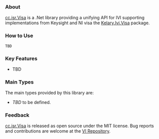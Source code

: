 ### About

[cc.isr.Visa] is a .Net library providing a unifying API for IVI supporting implementations from Keysight and NI visa the [Kelary.Ivi.Visa] package.

### How to Use

```
TBD
```

### Key Features

* TBD

### Main Types

The main types provided by this library are:

* _TBD_ to be defined.

### Feedback

[cc.isr.Visa] is released as open source under the MIT license.
Bug reports and contributions are welcome at the [VI Repository].

[VI Repository]: https://bitbucket.org/davidhary/dn.vi
[cc.isr.Visa]: https://bitbucket.org/davidhary/dn.vi/src/visa
[Kelary.Ivi.Visa]: https://www.nuget.org/packages/Kelary.Ivi.Visa

